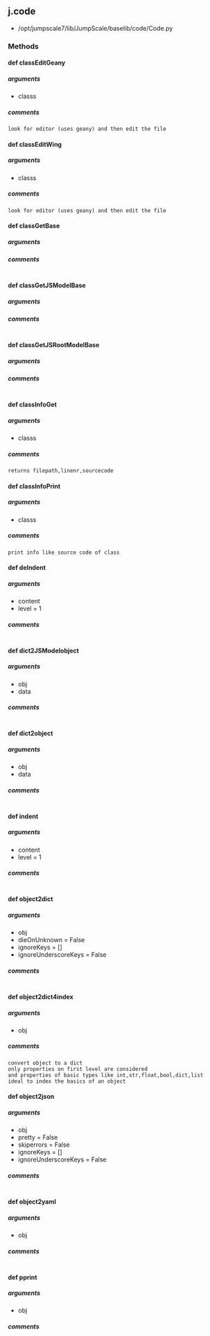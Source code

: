 ## j.code

- /opt/jumpscale7/lib/JumpScale/baselib/code/Code.py

### Methods

#### def classEditGeany 
##### arguments

- classs

##### comments

```
look for editor (uses geany) and then edit the file

```

#### def classEditWing 
##### arguments

- classs

##### comments

```
look for editor (uses geany) and then edit the file

```

#### def classGetBase 
##### arguments

##### comments

```

```

#### def classGetJSModelBase 
##### arguments

##### comments

```

```

#### def classGetJSRootModelBase 
##### arguments

##### comments

```

```

#### def classInfoGet 
##### arguments

- classs

##### comments

```
returns filepath,linenr,sourcecode

```

#### def classInfoPrint 
##### arguments

- classs

##### comments

```
print info like source code of class

```

#### def deIndent 
##### arguments

- content
- level = 1

##### comments

```

```

#### def dict2JSModelobject 
##### arguments

- obj
- data

##### comments

```

```

#### def dict2object 
##### arguments

- obj
- data

##### comments

```

```

#### def indent 
##### arguments

- content
- level = 1

##### comments

```

```

#### def object2dict 
##### arguments

- obj
- dieOnUnknown = False
- ignoreKeys = []
- ignoreUnderscoreKeys = False

##### comments

```

```

#### def object2dict4index 
##### arguments

- obj

##### comments

```
convert object to a dict
only properties on first level are considered
and properties of basic types like int,str,float,bool,dict,list
ideal to index the basics of an object

```

#### def object2json 
##### arguments

- obj
- pretty = False
- skiperrors = False
- ignoreKeys = []
- ignoreUnderscoreKeys = False

##### comments

```

```

#### def object2yaml 
##### arguments

- obj

##### comments

```

```

#### def pprint 
##### arguments

- obj

##### comments

```

```


